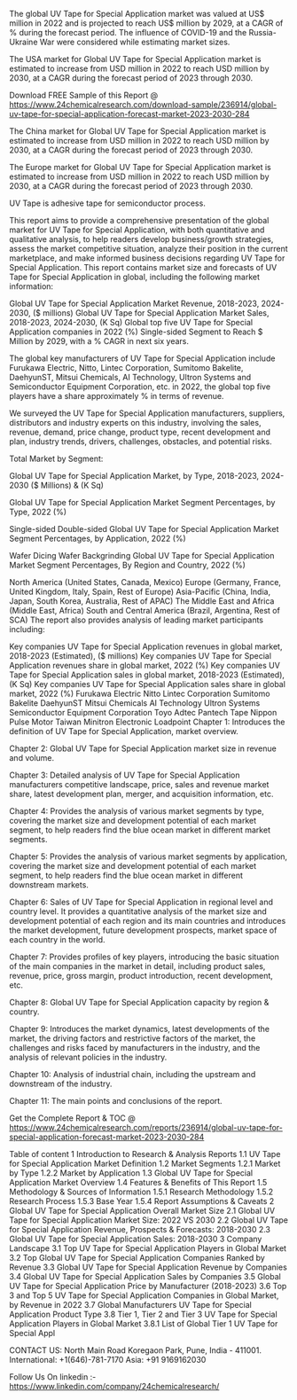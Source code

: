 The global UV Tape for Special Application market was valued at US$ million in 2022 and is projected to reach US$ million by 2029, at a CAGR of % during the forecast period. The influence of COVID-19 and the Russia-Ukraine War were considered while estimating market sizes.

The USA market for Global UV Tape for Special Application market is estimated to increase from USD million in 2022 to reach USD million by 2030, at a CAGR during the forecast period of 2023 through 2030.

Download FREE Sample of this Report @ https://www.24chemicalresearch.com/download-sample/236914/global-uv-tape-for-special-application-forecast-market-2023-2030-284

The China market for Global UV Tape for Special Application market is estimated to increase from USD million in 2022 to reach USD million by 2030, at a CAGR during the forecast period of 2023 through 2030.

The Europe market for Global UV Tape for Special Application  market is estimated to increase from USD million in 2022 to reach USD million by 2030, at a CAGR during the forecast period of 2023 through 2030.

UV Tape is adhesive tape for semiconductor process.

This report aims to provide a comprehensive presentation of the global market for UV Tape for Special Application, with both quantitative and qualitative analysis, to help readers develop business/growth strategies, assess the market competitive situation, analyze their position in the current marketplace, and make informed business decisions regarding UV Tape for Special Application. This report contains market size and forecasts of UV Tape for Special Application in global, including the following market information:

Global UV Tape for Special Application Market Revenue, 2018-2023, 2024-2030, ($ millions)
Global UV Tape for Special Application Market Sales, 2018-2023, 2024-2030, (K Sq)
Global top five UV Tape for Special Application companies in 2022 (%)
Single-sided Segment to Reach $ Million by 2029, with a % CAGR in next six years.

The global key manufacturers of UV Tape for Special Application include Furukawa Electric, Nitto, Lintec Corporation, Sumitomo Bakelite, DaehyunST, Mitsui Chemicals, AI Technology, Ultron Systems and Semiconductor Equipment Corporation, etc. in 2022, the global top five players have a share approximately % in terms of revenue.

We surveyed the UV Tape for Special Application manufacturers, suppliers, distributors and industry experts on this industry, involving the sales, revenue, demand, price change, product type, recent development and plan, industry trends, drivers, challenges, obstacles, and potential risks.

Total Market by Segment:

Global UV Tape for Special Application Market, by Type, 2018-2023, 2024-2030 ($ Millions) & (K Sq)

Global UV Tape for Special Application Market Segment Percentages, by Type, 2022 (%)

Single-sided
Double-sided
Global UV Tape for Special Application Market Segment Percentages, by Application, 2022 (%)

Wafer Dicing
Wafer Backgrinding
Global UV Tape for Special Application Market Segment Percentages, By Region and Country, 2022 (%)

North America (United States, Canada, Mexico)
Europe (Germany, France, United Kingdom, Italy, Spain, Rest of Europe)
Asia-Pacific (China, India, Japan, South Korea, Australia, Rest of APAC)
The Middle East and Africa (Middle East, Africa)
South and Central America (Brazil, Argentina, Rest of SCA)
The report also provides analysis of leading market participants including:

Key companies UV Tape for Special Application revenues in global market, 2018-2023 (Estimated), ($ millions)
Key companies UV Tape for Special Application revenues share in global market, 2022 (%)
Key companies UV Tape for Special Application sales in global market, 2018-2023 (Estimated), (K Sq)
Key companies UV Tape for Special Application sales share in global market, 2022 (%)
Furukawa Electric
Nitto
Lintec Corporation
Sumitomo Bakelite
DaehyunST
Mitsui Chemicals
AI Technology
Ultron Systems
Semiconductor Equipment Corporation
Toyo Adtec
Pantech Tape
Nippon Pulse Motor Taiwan
Minitron Electronic
Loadpoint
Chapter 1: Introduces the definition of UV Tape for Special Application, market overview.

Chapter 2: Global UV Tape for Special Application market size in revenue and volume.

Chapter 3: Detailed analysis of UV Tape for Special Application manufacturers competitive landscape, price, sales and revenue market share, latest development plan, merger, and acquisition information, etc.

Chapter 4: Provides the analysis of various market segments by type, covering the market size and development potential of each market segment, to help readers find the blue ocean market in different market segments.

Chapter 5: Provides the analysis of various market segments by application, covering the market size and development potential of each market segment, to help readers find the blue ocean market in different downstream markets.

Chapter 6: Sales of UV Tape for Special Application in regional level and country level. It provides a quantitative analysis of the market size and development potential of each region and its main countries and introduces the market development, future development prospects, market space of each country in the world.

Chapter 7: Provides profiles of key players, introducing the basic situation of the main companies in the market in detail, including product sales, revenue, price, gross margin, product introduction, recent development, etc.

Chapter 8: Global UV Tape for Special Application capacity by region & country.

Chapter 9: Introduces the market dynamics, latest developments of the market, the driving factors and restrictive factors of the market, the challenges and risks faced by manufacturers in the industry, and the analysis of relevant policies in the industry.

Chapter 10: Analysis of industrial chain, including the upstream and downstream of the industry.

Chapter 11: The main points and conclusions of the report.

Get the Complete Report & TOC @ https://www.24chemicalresearch.com/reports/236914/global-uv-tape-for-special-application-forecast-market-2023-2030-284

Table of content
1 Introduction to Research & Analysis Reports
1.1 UV Tape for Special Application Market Definition
1.2 Market Segments
1.2.1 Market by Type
1.2.2 Market by Application
1.3 Global UV Tape for Special Application Market Overview
1.4 Features & Benefits of This Report
1.5 Methodology & Sources of Information
1.5.1 Research Methodology
1.5.2 Research Process
1.5.3 Base Year
1.5.4 Report Assumptions & Caveats
2 Global UV Tape for Special Application Overall Market Size
2.1 Global UV Tape for Special Application Market Size: 2022 VS 2030
2.2 Global UV Tape for Special Application Revenue, Prospects & Forecasts: 2018-2030
2.3 Global UV Tape for Special Application Sales: 2018-2030
3 Company Landscape
3.1 Top UV Tape for Special Application Players in Global Market
3.2 Top Global UV Tape for Special Application Companies Ranked by Revenue
3.3 Global UV Tape for Special Application Revenue by Companies
3.4 Global UV Tape for Special Application Sales by Companies
3.5 Global UV Tape for Special Application Price by Manufacturer (2018-2023)
3.6 Top 3 and Top 5 UV Tape for Special Application Companies in Global Market, by Revenue in 2022
3.7 Global Manufacturers UV Tape for Special Application Product Type
3.8 Tier 1, Tier 2 and Tier 3 UV Tape for Special Application Players in Global Market
3.8.1 List of Global Tier 1 UV Tape for Special Appl

CONTACT US:
North Main Road Koregaon Park, Pune, India - 411001.
International: +1(646)-781-7170
Asia: +91 9169162030

Follow Us On linkedin :- https://www.linkedin.com/company/24chemicalresearch/
